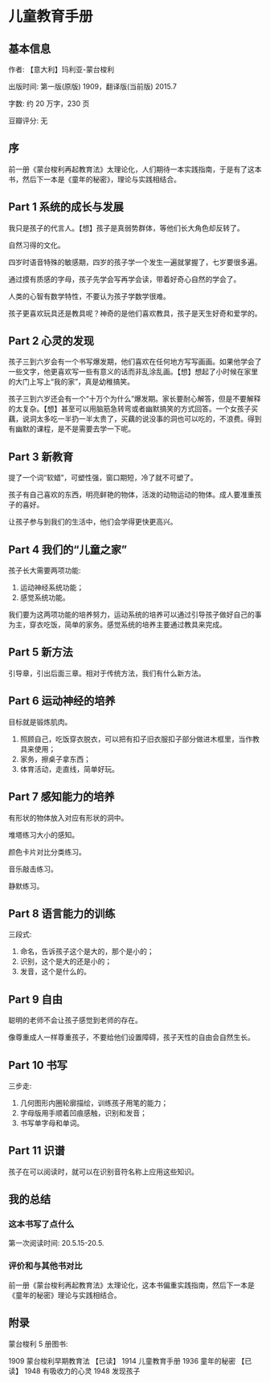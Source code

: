# 儿童教育手册

## 基本信息

作者: 【意大利】玛利亚-蒙台梭利

出版时间: 第一版(原版) 1909，翻译版(当前版) 2015.7

字数: 约 20 万字，230 页

豆瓣评分: 无

## 序

前一册《蒙台梭利再起教育法》太理论化，人们期待一本实践指南，于是有了这本书，然后下一本是《童年的秘密》，理论与实践相结合。

## Part 1 系统的成长与发展

我只是孩子的代言人。【想】孩子是真弱势群体，等他们长大角色却反转了。

自然习得的文化。

四岁时语音特殊的敏感期，四岁的孩子学一个发生一遍就掌握了，七岁要很多遍。

通过摸有质感的字母，孩子先学会写再学会读，带着好奇心自然的学会了。

人类的心智有数学特性，不要认为孩子学数学很难。

孩子更喜欢玩具还是教具呢？神奇的是他们喜欢教具，孩子是天生好奇和爱学的。

## Part 2 心灵的发现

孩子三到六岁会有一个书写爆发期，他们喜欢在任何地方写写画画。如果他学会了一些文字，他更喜欢写一些有意义的话而非乱涂乱画。【想】想起了小时候在家里的大门上写上“我的家”，真是幼稚搞笑。

孩子三到六岁还会有一个“十万个为什么”爆发期。家长要耐心解答，但是不要解释的太复杂。【想】甚至可以用脑筋急转弯或者幽默搞笑的方式回答。一个女孩子买藕，说洞太多吃一半扔一半太贵了，买藕的说没事的洞也可以吃的，不浪费。得到有幽默的课程，是不是需要去学一下呢。

## Part 3 新教育

提了一个词“软蜡”，可塑性强，窗口期短，冷了就不可塑了。

孩子有自己喜欢的东西，明亮鲜艳的物体，活泼的动物运动的物体。成人要准重孩子的喜好。

让孩子参与到我们的生活中，他们会学得更快更高兴。

## Part 4 我们的“儿童之家”

孩子长大需要两项功能:
1. 运动神经系统功能；
2. 感觉系统功能。

我们要为这两项功能的培养努力，运动系统的培养可以通过引导孩子做好自己的事为主，穿衣吃饭，简单的家务。感觉系统的培养主要通过教具来完成。

## Part 5 新方法

引导章，引出后面三章。相对于传统方法，我们有什么新方法。

## Part 6 运动神经的培养

目标就是锻炼肌肉。
1. 照顾自己，吃饭穿衣脱衣，可以把有扣子旧衣服扣子部分做进木框里，当作教具来使用；
2. 家务，擦桌子拿东西；
3. 体育活动，走直线，简单好玩。

## Part 7 感知能力的培养

有形状的物体放入对应有形状的洞中。

堆塔练习大小的感知。

颜色卡片对比分类练习。

音乐敲击练习。

静默练习。

## Part 8 语言能力的训练

三段式:
1. 命名，告诉孩子这个是大的，那个是小的；
2. 识别，这个是大的还是小的；
3. 发音，这个是什么的。

## Part 9 自由

聪明的老师不会让孩子感觉到老师的存在。

像尊重成人一样尊重孩子，不要给他们设置障碍，孩子天性的自由会自然生长。

## Part 10 书写

三步走:
1. 几何图形内圈轮廓描绘，训练孩子用笔的能力；
2. 字母版用手顺着凹痕感触，识别和发音；
3. 书写单字母和单词。

## Part 11 识谱

孩子在可以阅读时，就可以在识别音符名称上应用这些知识。



## 我的总结

### 这本书写了点什么

第一次阅读时间: 20.5.15-20.5.

### 评价和与其他书对比

前一册《蒙台梭利再起教育法》太理论化，这本书偏重实践指南，然后下一本是《童年的秘密》理论与实践相结合。

## 附录

蒙台梭利 5 册图书:

1909 蒙台梭利早期教育法 【已读】
1914 儿童教育手册
1936 童年的秘密 【已读】
1948 有吸收力的心灵
1948 发现孩子
